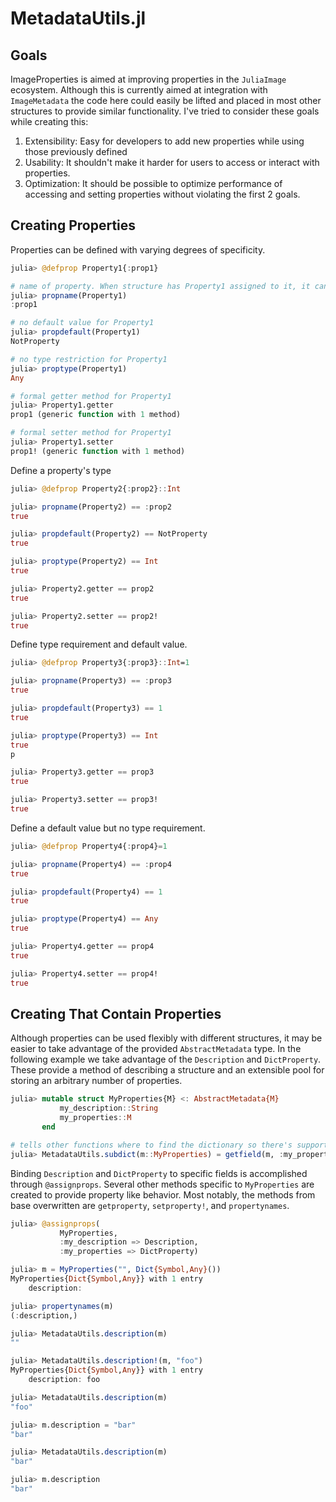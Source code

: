 # MetadataUtils.jl

## Goals

ImageProperties is aimed at improving  properties in the `JuliaImage` ecosystem. Although this is currently aimed at integration with `ImageMetadata` the code here could easily be lifted and placed in most other structures to provide similar functionality. I've tried to consider these goals while creating this:

1. Extensibility: Easy for developers to add new properties while using those previously defined
2. Usability: It shouldn't make it harder for users to access or interact with properties.
3. Optimization: It should be possible to optimize performance of accessing and setting properties without violating the first 2 goals.


## Creating Properties

Properties can be defined with varying degrees of specificity.
```julia
julia> @defprop Property1{:prop1}

# name of property. When structure has Property1 assigned to it, it can be retreived using `x.prop1`
julia> propname(Property1)
:prop1

# no default value for Property1
julia> propdefault(Property1)
NotProperty

# no type restriction for Property1
julia> proptype(Property1)
Any

# formal getter method for Property1
julia> Property1.getter
prop1 (generic function with 1 method)

# formal setter method for Property1
julia> Property1.setter
prop1! (generic function with 1 method)
```

Define a property's type
```julia
julia> @defprop Property2{:prop2}::Int

julia> propname(Property2) == :prop2
true

julia> propdefault(Property2) == NotProperty
true

julia> proptype(Property2) == Int
true

julia> Property2.getter == prop2
true

julia> Property2.setter == prop2!
true
```

Define type requirement and default value.
```julia
julia> @defprop Property3{:prop3}::Int=1

julia> propname(Property3) == :prop3
true

julia> propdefault(Property3) == 1
true

julia> proptype(Property3) == Int
true
p

julia> Property3.getter == prop3
true

julia> Property3.setter == prop3!
true
```

Define a default value but no type requirement.
```julia
julia> @defprop Property4{:prop4}=1

julia> propname(Property4) == :prop4
true

julia> propdefault(Property4) == 1
true

julia> proptype(Property4) == Any
true

julia> Property4.getter == prop4
true

julia> Property4.setter == prop4!
true
```

## Creating That Contain Properties

Although properties can be used flexibly with different structures, it may be easier to take advantage of the provided `AbstractMetadata` type. In the following example we take advantage of the `Description` and `DictProperty`. These provide a method of describing a structure and an extensible pool for storing an arbitrary number of properties.

```julia
julia> mutable struct MyProperties{M} <: AbstractMetadata{M}
           my_description::String
           my_properties::M
       end

# tells other functions where to find the dictionary so there's support for dictionary methods
julia> MetadataUtils.subdict(m::MyProperties) = getfield(m, :my_properties)
```

Binding `Description` and `DictProperty` to specific fields is accomplished through `@assignprops`. Several other methods specific to `MyProperties` are created to provide property like behavior. Most notably, the methods from base overwritten are `getproperty`, `setproperty!`, and `propertynames`.
```julia
julia> @assignprops(
           MyProperties,
           :my_description => Description,
           :my_properties => DictProperty)

julia> m = MyProperties("", Dict{Symbol,Any}())
MyProperties{Dict{Symbol,Any}} with 1 entry
    description:

julia> propertynames(m)
(:description,)
```

```julia
julia> MetadataUtils.description(m)
""

julia> MetadataUtils.description!(m, "foo")
MyProperties{Dict{Symbol,Any}} with 1 entry
    description: foo

julia> MetadataUtils.description(m)
"foo"

julia> m.description = "bar"
"bar"

julia> MetadataUtils.description(m)
"bar"

julia> m.description
"bar"
```
